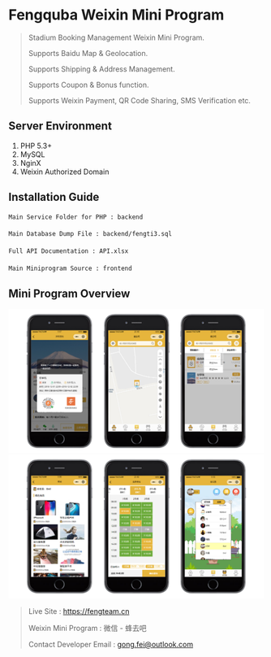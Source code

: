 # Fengquba Weixin Mini Program

> Stadium Booking Management Weixin Mini Program. 
>
> Supports Baidu Map & Geolocation.
>
> Supports Shipping & Address Management.
>
> Supports Coupon & Bonus function.
>
> Supports Weixin Payment, QR Code Sharing, SMS Verification etc.

## Server Environment

1. PHP 5.3+
2. MySQL
3. NginX
4. Weixin Authorized Domain

## Installation Guide

```sh
Main Service Folder for PHP : backend

Main Database Dump File : backend/fengti3.sql

Full API Documentation : API.xlsx

Main Miniprogram Source : frontend
```

## Mini Program Overview

![](overview1.png)
![](overview2.png)

> Live Site : https://fengteam.cn
> 
> Weixin Mini Program : 微信 - 蜂去吧
>
> Contact Developer Email : gong.fei@outlook.com